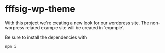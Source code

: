 # fffsig-wp-theme
With this project we're creating a new look for our wordpress site. The non-worpress related example site will be created in 'example'.

Be sure to install the dependencies with
```shell
npm i
```